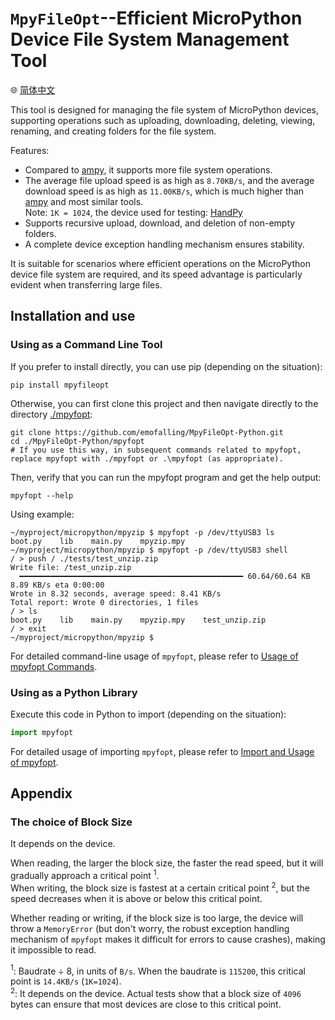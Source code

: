 # `MpyFileOpt`--Efficient MicroPython Device File System Management Tool

🌐 [简体中文](./README_zh.md)

This tool is designed for managing the file system of MicroPython devices, supporting operations such as uploading, downloading, deleting, viewing, renaming, and creating folders for the file system.

Features:

- Compared to [ampy](https://github.com/scientifichackers/ampy), it supports more file system operations.
- The average file upload speed is as high as `8.70KB/s`, and the average download speed is as high as `11.00KB/s`, which is much higher than [ampy](https://github.com/scientifichackers/ampy) and most similar tools.  
Note: `1K = 1024`, the device used for testing: [HandPy](https://labplus.cn/handPy)
- Supports recursive upload, download, and deletion of non-empty folders.
- A complete device exception handling mechanism ensures stability.

It is suitable for scenarios where efficient operations on the MicroPython device file system are required, and its speed advantage is particularly evident when transferring large files.

## Installation and use

### Using as a Command Line Tool

If you prefer to install directly, you can use pip (depending on the situation):

```shell
pip install mpyfileopt
```

Otherwise, you can first clone this project and then navigate directly to the directory [./mpyfopt](./mpyfopt):

```shell
git clone https://github.com/emofalling/MpyFileOpt-Python.git
cd ./MpyFileOpt-Python/mpyfopt
# If you use this way, in subsequent commands related to mpyfopt, replace mpyfopt with ./mpyfopt or .\mpyfopt (as appropriate).

```

Then, verify that you can run the mpyfopt program and get the help output:

```shell
mpyfopt --help
```

Using example:

```shell
~/myproject/micropython/mpyzip $ mpyfopt -p /dev/ttyUSB3 ls
boot.py    lib    main.py    mpyzip.mpy
~/myproject/micropython/mpyzip $ mpyfopt -p /dev/ttyUSB3 shell
/ > push / ./tests/test_unzip.zip
Write file: /test_unzip.zip
  ━━━━━━━━━━━━━━━━━━━━━━━━━━━━━━━━━━━━━━━━━━━━━━━━━━ 60.64/60.64 KB 8.89 KB/s eta 0:00:00
Wrote in 8.32 seconds, average speed: 8.41 KB/s
Total report: Wrote 0 directories, 1 files
/ > ls
boot.py    lib    main.py    mpyzip.mpy    test_unzip.zip
/ > exit
~/myproject/micropython/mpyzip $
```

For detailed command-line usage of `mpyfopt`, please refer to [Usage of mpyfopt Commands](./docs/cli_usage.md).

### Using as a Python Library

Execute this code in Python to import (depending on the situation):

```python
import mpyfopt
```

For detailed usage of importing `mpyfopt`, please refer to [Import and Usage of mpyfopt](./docs/import_usage.md).

## Appendix

### The choice of Block Size

It depends on the device.

When reading, the larger the block size, the faster the read speed, but it will gradually approach a critical point $^1$.  
When writing, the block size is fastest at a certain critical point $^2$, but the speed decreases when it is above or below this critical point.

Whether reading or writing, if the block size is too large, the device will throw a `MemoryError` (but don't worry, the robust exception handling mechanism of `mpyfopt` makes it difficult for errors to cause crashes), making it impossible to read.

$^1$: Baudrate ÷ 8, in units of `B/s`. When the baudrate is `115200`, this critical point is `14.4KB/s` (`1K=1024`).  
$^2$: It depends on the device. Actual tests show that a block size of `4096` bytes can ensure that most devices are close to this critical point.

